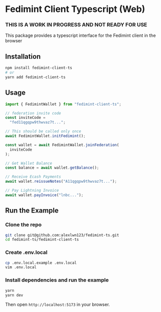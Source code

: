 # Fedimint Client Typescript (Web)

### THIS IS A WORK IN PROGRESS AND NOT READY FOR USE

This package provides a typescript interface for the Fedimint client in the browser

## Installation

```sh
npm install fedimint-client-ts
# or
yarn add fedimint-client-ts
```

## Usage

```ts
import { FedimintWallet } from "fedimint-client-ts";

// federation invite code
const inviteCode =
  "fed11qgqpw9thwvaz7t...";

// This should be called only once
await FedimintWallet.initFedimint();

const wallet = await FedimintWallet.joinFederation(
  inviteCode
);

// Get Wallet Balance
const balance = await wallet.getBalance();

// Receive Ecash Payments
await wallet.reissueNotes("A11qgqpw9thwvaz7t...");

// Pay Lightning Invoice
await wallet.payInvoice("lnbc...");
```

## Run the Example

### Clone the repo

```sh
git clone git@github.com:alexlwn123/fedimint-ts.git
cd fedimint-ts/fedimint-client-ts
```

### Create .env.local

```sh
cp .env.local.example .env.local
vim .env.local
```

### Install dependencies and run the example

```sh
yarn
yarn dev
```

Then open `http://localhost:5173` in your browser.
